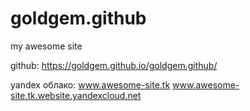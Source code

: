 # goldgem.github
my awesome site

github: https://goldgem.github.io/goldgem.github/


yandex облако: www.awesome-site.tk
               www.awesome-site.tk.website.yandexcloud.net

